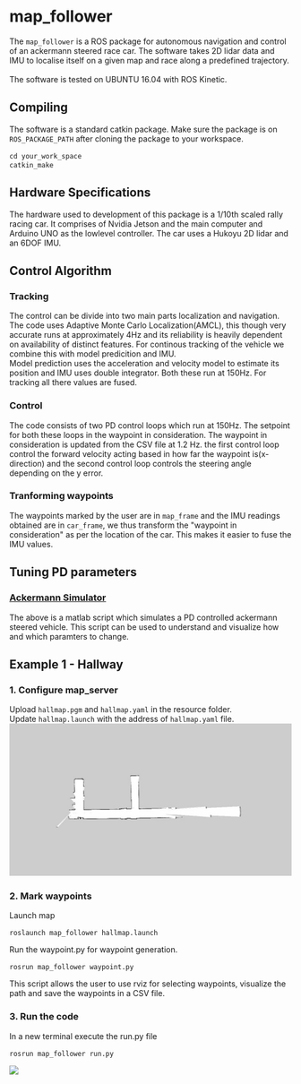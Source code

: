 # map_follower
The `map_follower` is a ROS package for autonomous navigation and control of an ackermann steered race car. The software takes 2D lidar data and IMU to localise itself on a given map and race along a predefined trajectory. </br></br>
The software is tested on UBUNTU 16.04 with ROS Kinetic.

## Compiling
The software is a standard catkin package. Make sure the package is on `ROS_PACKAGE_PATH` after cloning the package to your workspace.
```
cd your_work_space
catkin_make
```
## Hardware Specifications
The hardware used to development of this package is a 1/10th scaled rally racing car. It comprises of Nvidia Jetson and the main computer and Arduino UNO as the lowlevel controller. The car uses a Hukoyu 2D lidar and an 6DOF IMU. 
## Control Algorithm
### Tracking
The control can be divide into two main parts localization and navigation. The code uses Adaptive Monte Carlo Localization(AMCL), this though very accurate runs at approximately 4Hz and its reliability is heavily dependent on availability of distinct features.
For continous tracking of the vehicle we combine this with model predicition and IMU.</br>
Model prediction uses the acceleration and velocity model to estimate its position and IMU uses double integrator. Both these run at 150Hz.
For tracking all there values are fused.</br>
### Control
The code consists of two PD control loops which run at 150Hz. The setpoint for both these loops in the waypoint in consideration. The waypoint in consideration is updated from the CSV file at 1.2 Hz. the first control loop control the forward velocity acting based in how far the waypoint is(x-direction) and the second control loop controls the steering angle depending on the y error.
### Tranforming waypoints
The waypoints marked by the user are in `map_frame` and the IMU readings obtained are in `car_frame`, we thus transform the "waypoint in consideration" as per the location of the car. This makes it easier to fuse the IMU values.
## Tuning PD parameters
### [Ackermann Simulator](https://github.com/manav20/ackermann-steer/blob/master/Ackermann_Simulator.m) 
The above is a matlab script which simulates a PD controlled ackermann steered vehicle. This script can be used to understand and visualize how and which paramters to change.
## Example 1 - Hallway
### 1. Configure map_server
Upload `hallmap.pgm` and `hallmap.yaml` in the resource folder. </br>
Update `hallmap.launch` with the address of `hallmap.yaml` file.
![](demo/hallmap_1.jpg)
<!-- insert map picture -->
### 2. Mark waypoints
Launch map
```
roslaunch map_follower hallmap.launch 
```
<!--- <img src="./demo/hallmap_1.jpg" width="100" height="100"> --->
Run the waypoint.py for waypoint generation.
```
rosrun map_follower waypoint.py
```
This script allows the user to use rviz for selecting waypoints, visualize the path and save the waypoints in a CSV file.
<!-- insert rviz picture  -->
### 3. Run the code
In a new terminal execute the run.py file
```
rosrun map_follower run.py
```
![](demo/ros_rally_car.gif)
